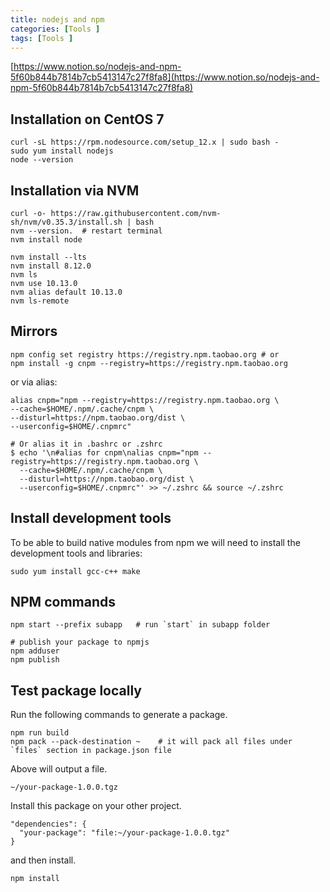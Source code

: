 ```yaml
---
title: nodejs and npm
categories: [Tools ]
tags: [Tools ]
---
```


[https://www.notion.so/nodejs-and-npm-5f60b844b7814b7cb5413147c27f8fa8](https://www.notion.so/nodejs-and-npm-5f60b844b7814b7cb5413147c27f8fa8)


## Installation on CentOS 7


```shell
curl -sL https://rpm.nodesource.com/setup_12.x | sudo bash -
sudo yum install nodejs
node --version
```


## Installation via NVM


```shell
curl -o- https://raw.githubusercontent.com/nvm-sh/nvm/v0.35.3/install.sh | bash
nvm --version.  # restart terminal
nvm install node

nvm install --lts
nvm install 8.12.0
nvm ls
nvm use 10.13.0
nvm alias default 10.13.0
nvm ls-remote
```


## Mirrors


```shell
npm config set registry https://registry.npm.taobao.org # or
npm install -g cnpm --registry=https://registry.npm.taobao.org
```


or via alias:


```shell
alias cnpm="npm --registry=https://registry.npm.taobao.org \
--cache=$HOME/.npm/.cache/cnpm \
--disturl=https://npm.taobao.org/dist \
--userconfig=$HOME/.cnpmrc"

# Or alias it in .bashrc or .zshrc
$ echo '\n#alias for cnpm\nalias cnpm="npm --registry=https://registry.npm.taobao.org \
  --cache=$HOME/.npm/.cache/cnpm \
  --disturl=https://npm.taobao.org/dist \
  --userconfig=$HOME/.cnpmrc"' >> ~/.zshrc && source ~/.zshrc
```


## Install development tools


To be able to build native modules from npm we will need to install the development tools and libraries:


```shell
sudo yum install gcc-c++ make
```


## NPM commands


```shell
npm start --prefix subapp   # run `start` in subapp folder

# publish your package to npmjs
npm adduser
npm publish
```


## Test package locally


Run the following commands to generate a package. 


```shell
npm run build
npm pack --pack-destination ~    # it will pack all files under `files` section in package.json file
```


Above will output a file.


```shell
~/your-package-1.0.0.tgz
```


Install this package on your other project.


```shell
"dependencies": {
  "your-package": "file:~/your-package-1.0.0.tgz"
}
```


and then install.


```shell
npm install
```

